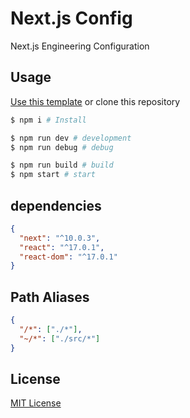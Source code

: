 # Next.js Config

Next.js Engineering Configuration

## Usage

<a class="btn btn-sm btn-primary ml-2" href="https://github.com/EPCor/RN-Config/generate">Use this template</a> or clone this repository

```sh
$ npm i # Install

$ npm run dev # development
$ npm run debug # debug

$ npm run build # build
$ npm start # start
```

## dependencies

```json
{
  "next": "^10.0.3",
  "react": "^17.0.1",
  "react-dom": "^17.0.1"
}
```

## Path Aliases

```json
{
  "/*": ["./*"],
  "~/*": ["./src/*"]
}
```

## License

[MIT License](/LICENSE)
